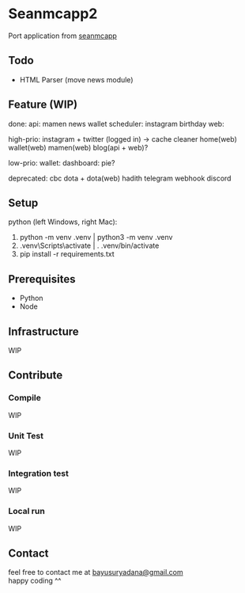 # Seanmcapp2
Port application from [seanmcapp](https://github.com/bayusuryadana/seanmcapp)

## Todo
- HTML Parser (move news module)

## Feature (WIP)
done:
	api:
		mamen
		news
		wallet
	scheduler:
		instagram
		birthday
	web:

high-prio:
	instagram + twitter (logged in) -> cache cleaner
	home(web)
	wallet(web)
	mamen(web)
	blog(api + web)?

low-prio:
	wallet: dashboard: pie?

deprecated:
	cbc
	dota + dota(web)
	hadith
	telegram webhook
	discord

## Setup
python (left Windows, right Mac):
1. python -m venv .venv | python3 -m venv .venv
2. .venv\Scripts\activate | . .venv/bin/activate
3. pip install -r requirements.txt

## Prerequisites
- Python
- Node
 
## Infrastructure
WIP

## Contribute
### Compile
WIP

### Unit Test
WIP

### Integration test
WIP

### Local run
WIP

## Contact
feel free to contact me at bayusuryadana@gmail.com  
happy coding ^^